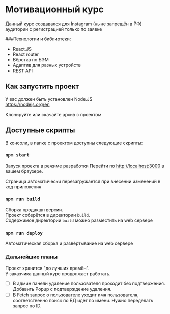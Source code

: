 # Мотивационный курс

Данный курс создавался для Instagram (ныне запрещён в РФ) аудитории с регистрацией только по заявке   

###Технологии и библиотеки:
- React.JS
- React router
- Вёрстка по БЭМ
- Адаптив для разных устройств
- REST API

## Как запустить проект  

У вас должен быть установлен Node.JS  
https://nodejs.org/en  

Клонируйте или скачайте архив с проектом  

## Доступные скрипты  

В консоли, в папке с проектом доступны следующие скрипты:  

### `npm start`

Запуск проекта в режиме разработки
Перейти по [http://localhost:3000](http://localhost:3000) в вашем браузере.

Страница автоматически перезагружается при внесении изменений в код приложения  

### `npm run build`

Сборка продакшн версии.  
Проект соберётся в директории `build`.\
Содержимое директории `build` можно разместить на web сервере  

### `npm run deploy`

Автоматическая сборка и развёртывание на web сервере  

### Дальнейшие планы  
Проект хранится "до лучших времён".  
У заказчика данный курс продолжает работать.  
- [ ] В админ панели удаление пользователя проходит без подтвержения. Добавить Popup с подтверждение удаления.
- [ ] В Fetch запрос о пользователе уходит имя пользователя, соответственно поиск по БД идёт по имени. Нужно переделать запрос по ID.    
